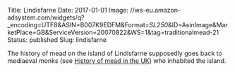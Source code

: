 Title: Lindisfarne
Date: 2017-01-01
Image: //ws-eu.amazon-adsystem.com/widgets/q?_encoding=UTF8&ASIN=B007K9EDFM&Format=_SL250_&ID=AsinImage&MarketPlace=GB&ServiceVersion=20070822&WS=1&tag=traditionalmead-21
Status: published
Slug: lindisfarne

The history of mead on the island of Lindisfarne supposedly goes back to
mediaeval monks (see [History of mead in the UK](/history-of-mead/)) who
inhabited the island.
